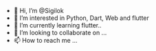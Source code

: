 - 👋 Hi, I’m @Sigilok
- 👀 I’m interested in Python, Dart, Web and flutter
- 🌱 I’m currently learning flutter..
- 💞️ I’m looking to collaborate on ...
- 📫 How to reach me ...

<!---
Sigilok/Sigilok is a ✨ special ✨ repository because its `README.md` (this file) appears on your GitHub profile.
You can click the Preview link to take a look at your changes.
--->
